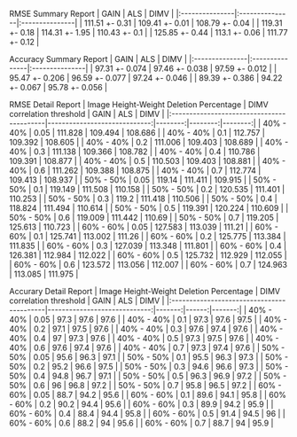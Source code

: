

 RMSE Summary Report 
 | GAIN           | ALS            | DIMV           |
|:---------------|:---------------|:---------------|
| 111.51 +- 0.31 | 109.41 +- 0.01 | 108.79 +- 0.04 |
| 119.31 +- 0.18 | 114.31 +- 1.95 | 110.43 +- 0.1  |
| 125.85 +- 0.44 | 113.1 +- 0.06  | 111.77 +- 0.12 |

 Accuracy Summary Report 
 | GAIN           | ALS            | DIMV           |
|:---------------|:---------------|:---------------|
| 97.31 +- 0.074 | 97.46 +- 0.038 | 97.59 +- 0.012 |
| 95.47 +- 0.206 | 96.59 +- 0.077 | 97.24 +- 0.046 |
| 89.39 +- 0.386 | 94.22 +- 0.067 | 95.78 +- 0.056 |

 RMSE Detail Report 
 | Image Height-Weight Deletion Percentage   |   DIMV correlation threshold |    GAIN |     ALS |    DIMV |
|:------------------------------------------|-----------------------------:|--------:|--------:|--------:|
| 40% - 40%                                 |                         0.05 | 111.828 | 109.494 | 108.686 |
| 40% - 40%                                 |                         0.1  | 112.757 | 109.392 | 108.605 |
| 40% - 40%                                 |                         0.2  | 111.006 | 109.403 | 108.689 |
| 40% - 40%                                 |                         0.3  | 111.138 | 109.366 | 108.782 |
| 40% - 40%                                 |                         0.4  | 110.786 | 109.391 | 108.877 |
| 40% - 40%                                 |                         0.5  | 110.503 | 109.403 | 108.881 |
| 40% - 40%                                 |                         0.6  | 111.262 | 109.388 | 108.875 |
| 40% - 40%                                 |                         0.7  | 112.774 | 109.413 | 108.937 |
| 50% - 50%                                 |                         0.05 | 119.14  | 111.411 | 109.915 |
| 50% - 50%                                 |                         0.1  | 119.149 | 111.508 | 110.158 |
| 50% - 50%                                 |                         0.2  | 120.535 | 111.401 | 110.253 |
| 50% - 50%                                 |                         0.3  | 119.2   | 111.418 | 110.506 |
| 50% - 50%                                 |                         0.4  | 118.824 | 111.494 | 110.614 |
| 50% - 50%                                 |                         0.5  | 119.391 | 120.224 | 110.609 |
| 50% - 50%                                 |                         0.6  | 119.009 | 111.442 | 110.69  |
| 50% - 50%                                 |                         0.7  | 119.205 | 125.613 | 110.723 |
| 60% - 60%                                 |                         0.05 | 127.583 | 113.039 | 111.21  |
| 60% - 60%                                 |                         0.1  | 125.741 | 113.002 | 111.26  |
| 60% - 60%                                 |                         0.2  | 125.775 | 113.384 | 111.835 |
| 60% - 60%                                 |                         0.3  | 127.039 | 113.348 | 111.801 |
| 60% - 60%                                 |                         0.4  | 126.381 | 112.984 | 112.022 |
| 60% - 60%                                 |                         0.5  | 125.732 | 112.929 | 112.055 |
| 60% - 60%                                 |                         0.6  | 123.572 | 113.056 | 112.007 |
| 60% - 60%                                 |                         0.7  | 124.963 | 113.085 | 111.975 |

 Accurary Detail Report 
 | Image Height-Weight Deletion Percentage   |   DIMV correlation threshold |   GAIN |   ALS |   DIMV |
|:------------------------------------------|-----------------------------:|-------:|------:|-------:|
| 40% - 40%                                 |                         0.05 |   97.3 |  97.6 |   97.6 |
| 40% - 40%                                 |                         0.1  |   97.3 |  97.6 |   97.5 |
| 40% - 40%                                 |                         0.2  |   97.1 |  97.5 |   97.6 |
| 40% - 40%                                 |                         0.3  |   97.6 |  97.4 |   97.6 |
| 40% - 40%                                 |                         0.4  |   97   |  97.3 |   97.6 |
| 40% - 40%                                 |                         0.5  |   97.3 |  97.5 |   97.6 |
| 40% - 40%                                 |                         0.6  |   97.6 |  97.4 |   97.6 |
| 40% - 40%                                 |                         0.7  |   97.3 |  97.4 |   97.6 |
| 50% - 50%                                 |                         0.05 |   95.6 |  96.3 |   97.1 |
| 50% - 50%                                 |                         0.1  |   95.5 |  96.3 |   97.3 |
| 50% - 50%                                 |                         0.2  |   95.2 |  96.6 |   97.5 |
| 50% - 50%                                 |                         0.3  |   94.6 |  96.6 |   97.3 |
| 50% - 50%                                 |                         0.4  |   94.8 |  96.7 |   97.1 |
| 50% - 50%                                 |                         0.5  |   96.3 |  96.9 |   97.2 |
| 50% - 50%                                 |                         0.6  |   96   |  96.8 |   97.2 |
| 50% - 50%                                 |                         0.7  |   95.8 |  96.5 |   97.2 |
| 60% - 60%                                 |                         0.05 |   88.7 |  94.2 |   95.6 |
| 60% - 60%                                 |                         0.1  |   89.6 |  94.1 |   95.8 |
| 60% - 60%                                 |                         0.2  |   90.2 |  94.4 |   95.6 |
| 60% - 60%                                 |                         0.3  |   89.9 |  94.2 |   95.9 |
| 60% - 60%                                 |                         0.4  |   88.4 |  94.4 |   95.8 |
| 60% - 60%                                 |                         0.5  |   91.4 |  94.5 |   96   |
| 60% - 60%                                 |                         0.6  |   88.2 |  94   |   95.6 |
| 60% - 60%                                 |                         0.7  |   88.7 |  94   |   95.9 |
